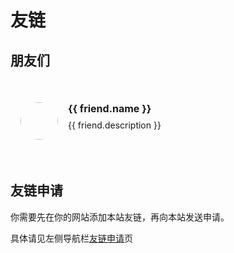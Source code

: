 # 友链

## 朋友们

<script setup>
import { friends } from '../../.vitepress/theme/data/friends.js'
</script>

<div class="friends-wrapper">
  <div v-for="friend in friends" :key="friend.link" class="friend-card">
    <a :href="friend.link" target="_blank" rel="noopener noreferrer">
      <img :src="friend.avatar" :alt="friend.name" class="friend-avatar">
      <div class="friend-info">
        <h3>{{ friend.name }}</h3>
        <p>{{ friend.description }}</p>
      </div>
    </a>
  </div>
</div>

<style scoped>
.friends-wrapper {
  display: grid;
  grid-template-columns: repeat(auto-fill, minmax(300px, 1fr));
  gap: 20px;
  padding: 20px 0;
}

.friend-card {
  border: 1px solid var(--vp-c-divider);
  border-radius: 8px;
  transition: all 0.3s;
}

.friend-card:hover {
  transform: translateY(-5px);
  box-shadow: 0 2px 12px 0 rgba(0, 0, 0, 0.1);
}

.friend-card a {
  display: flex;
  padding: 16px;
  text-decoration: none;
  color: inherit;
}

.friend-avatar {
  width: 60px;
  height: 60px;
  border-radius: 50%;
  margin-right: 16px;
}

.friend-info h3 {
  margin: 0 0 8px;
  font-size: 16px;
}

.friend-info p {
  margin: 0;
  font-size: 14px;
  color: var(--vp-c-text-2);
}
</style>

## 友链申请

你需要先在你的网站添加本站友链，再向本站发送申请。

具体请见左侧导航栏[友链申请](./apply.md)页
